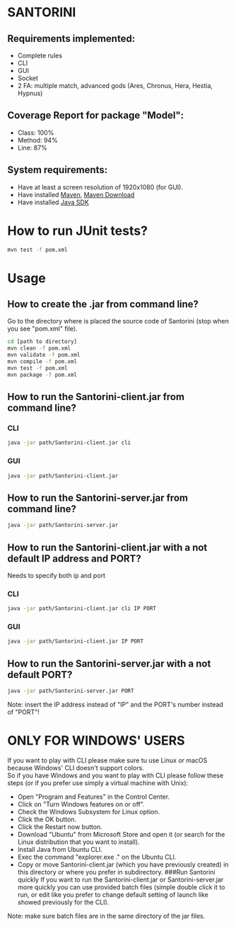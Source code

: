 # SANTORINI

## Requirements implemented:
- Complete rules
- CLI
- GUI
- Socket
- 2 FA: multiple match, advanced gods (Ares, Chronus, Hera, Hestia, Hypnus)

## Coverage Report for package "Model":
- Class: 100%
- Method: 94%
- Line: 87%

## System requirements:
 - Have at least a screen resolution of 1920x1080 (for GUI).
- Have installed [Maven](https://maven.apache.org/), [Maven Download](http://maven.apache.org/download.cgi)
- Have installed [Java SDK](https://www.oracle.com/it/java/technologies/javase-downloads.html)

# How to run JUnit tests?
```bash
mvn test -f pom.xml
```


# Usage

## How to create the .jar from command line?
Go to the directory where is placed the source code of Santorini (stop when you see "pom.xml" file).
```bash
cd [path to directory]
mvn clean -f pom.xml
mvn validate -f pom.xml
mvn compile -f pom.xml
mvn test -f pom.xml
mvn package -f pom.xml
```

## How to run the Santorini-client.jar from command line?
### CLI
```bash
java -jar path/Santorini-client.jar cli
```
### GUI
```bash
java -jar path/Santorini-client.jar
```

## How to run the Santorini-server.jar from command line?

```bash
java -jar path/Santorini-server.jar
```

## How to run the Santorini-client.jar with a not default IP address and PORT?
Needs to specify both ip and port
### CLI
```bash
java -jar path/Santorini-client.jar cli IP PORT
```
### GUI
```bash
java -jar path/Santorini-client.jar IP PORT
```

## How to run the Santorini-server.jar with a not default PORT?
```bash
java -jar path/Santorini-server.jar PORT
```

Note: insert the IP address instead of "IP" and the PORT's number instead of "PORT"!



# ONLY FOR WINDOWS' USERS
If you want to play with CLI please make sure tu use Linux or macOS because Windows' CLI doesn't support colors.\
So if you have Windows and you want to play with CLI please follow these steps (or if you prefer use simply a virtual machine with Unix):
- Open "Program and Features" in the Control Center.
- Click on "Turn Windows features on or off".
- Check the Windows Subsystem for Linux option.
- Click the OK button.
- Click the Restart now button.
- Download "Ubuntu" from Microsoft Store and open it (or search for the Linux distribution that you want to install).
- Install Java from Ubuntu CLI.
- Exec the command "explorer.exe ." on the Ubuntu CLI.
- Copy or move Santorini-client.jar (which you have previously created) in this directory or where you prefer in subdirectory.
###Run Santorini quickly
If you want to run the Santorini-client.jar or Santorini-server.jar more quickly you can use provided batch files (simple double click it to run, or edit like you prefer to change default setting of launch like showed previously for the CLI).

 Note: make sure batch files are in the same directory of the jar files.
